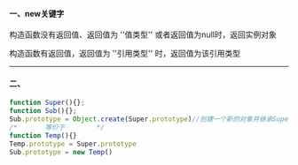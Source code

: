 #### 一、new关键字

构造函数没有返回值、返回值为 ''值类型'' 或者返回值为null时，返回实例对象

构造函数有返回值，返回值为 ''引用类型'' 时，返回值为该引用类型

------

#### 二、

```javascript
function Super(){};
function Sub(){};
Sub.prototype = Object.create(Super.prototype)//创建一个新的对象并继承Super的原型对象
/*       等价于        */
function Temp(){}
Temp.prototype = Super.prototype
Sub.prototype = new Temp()

```


